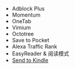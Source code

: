 * Adblock Plus
* Momentum
* OneTab
* Vimium
* Octotree
* Save to Pocket
* Alexa Traffic Rank
* EasyReader & 阅读模式
* [Send to Kindle](https://chrome.google.com/webstore/detail/send-to-kindle-by-klipme/ipkfnchcgalnafehpglfbommidgmalan?hl=zh-CN)